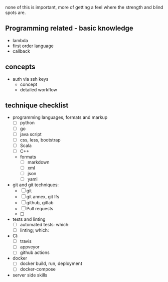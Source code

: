 
none of this is important, more of getting a feel where the strength and blind spots are.

## Programming related - basic knowledge
- lambda
- first order language
- callback

## concepts
- auth via ssh keys
  - concept
  - detailed workflow

## technique checklist
- programming languages, formats and markup
  -[ ] python
  -[ ] go
  -[ ] java script
  -[ ] css, less, bootstrap
  -[ ] Scala
  -[ ] C++
  - formats
    -[ ] markdown
    -[ ] xml
    -[ ] json
    -[ ] yaml

- git and git techniques:
  -[ ] git
  -[ ] git annex, git lfs
  -[ ] github, gitlab
  -[ ] Pull requests
  -[ ]

- tests and linting
  -[ ] automated tests: which:
  -[ ] linting; which:

- CI:
  -[ ] travis
  -[ ] appveyor
  -[ ] github actions

- docker
  -[ ] docker build, run, deployment
  -[ ] docker-compose

- server side skills
